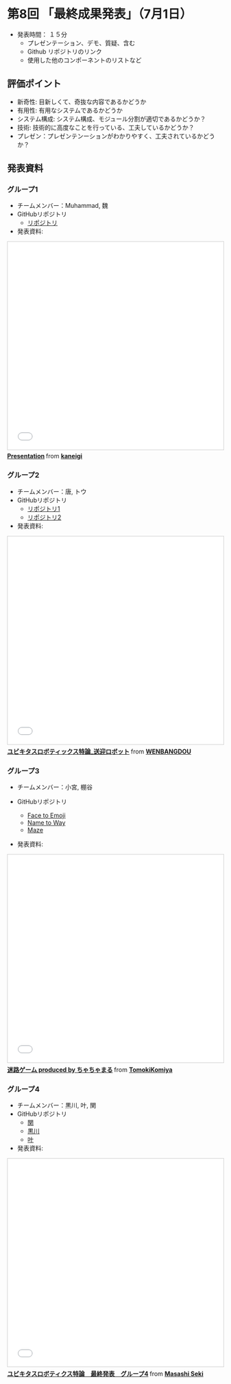 # 第8回 「最終成果発表」（7月1日）

- 発表時間： １５分
  - プレゼンテーション、デモ、質疑、含む
  - Github リポジトリのリンク
  - 使用した他のコンポーネントのリストなど

## 評価ポイント
- 新奇性: 目新しくて、奇抜な内容であるかどうか
- 有用性: 有用なシステムであるかどうか
- システム構成: システム構成、モジュール分割が適切であるかどうか？
- 技術: 技術的に高度なことを行っている、工夫しているかどうか？
- プレゼン：プレゼンテンーションがわかりやすく、工夫されているかどうか？

## 発表資料

### グループ1
- チームメンバー：Muhammad, 魏
- GitHubリポジトリ
  - [リポジトリ](https://github.com/KaneiGi/UbiquitousRobotics)
- 発表資料: 
<iframe src="//www.slideshare.net/slideshow/embed_code/key/Jn175Nd37PzvhX" width="595" height="485" frameborder="0" marginwidth="0" marginheight="0" scrolling="no" style="border:1px solid #CCC; border-width:1px; margin-bottom:5px; max-width: 100%;" allowfullscreen> </iframe> <div style="margin-bottom:5px"> <strong> <a href="//www.slideshare.net/kaneigi/presentation-236454820" title="Presentation" target="_blank">Presentation</a> </strong> from <strong><a href="https://www.slideshare.net/kaneigi" target="_blank">kaneigi</a></strong> </div>

### グループ2
- チームメンバー：唐, トウ
- GitHubリポジトリ
  - [リポジトリ1](https://github.com/shanewestlife/mapping)
  - [リポジトリ2](https://github.com/KKDWB/routeplanning)
- 発表資料:
<iframe src="//www.slideshare.net/slideshow/embed_code/key/4uL8U2ihvhBh9l" width="595" height="485" frameborder="0" marginwidth="0" marginheight="0" scrolling="no" style="border:1px solid #CCC; border-width:1px; margin-bottom:5px; max-width: 100%;" allowfullscreen> </iframe> <div style="margin-bottom:5px"> <strong> <a href="//www.slideshare.net/WENBANGDOU/ss-236443395" title="ユビキタスロボティックス特論_送迎ロボット" target="_blank">ユビキタスロボティックス特論_送迎ロボット</a> </strong> from <strong><a href="https://www.slideshare.net/WENBANGDOU" target="_blank">WENBANGDOU</a></strong> </div>

### グループ3
- チームメンバー：小宮, 棚谷
- GitHubリポジトリ
  - [Face to Emoji](https://github.com/TomokiKomiya/Face-to-Emoji)
  - [Name to Way](https://github.com/TomokiKomiya/name-to-way)
  - [Maze](https://github.com/tanayahikaru/maze)
  
- 発表資料:
<iframe src="//www.slideshare.net/slideshow/embed_code/key/zPHLvN55iDs0pP" width="595" height="485" frameborder="0" marginwidth="0" marginheight="0" scrolling="no" style="border:1px solid #CCC; border-width:1px; margin-bottom:5px; max-width: 100%;" allowfullscreen> </iframe> <div style="margin-bottom:5px"> <strong> <a href="//www.slideshare.net/secret/zPHLvN55iDs0pP" title="迷路ゲーム produced by ちゃちゃまる" target="_blank">迷路ゲーム produced by ちゃちゃまる</a> </strong> from <strong><a href="https://www.slideshare.net/TomokiKomiya" target="_blank">TomokiKomiya</a></strong> </div>


### グループ4
- チームメンバー：黒川, 叶, 関
- GitHubリポジトリ
  - [関](https://github.com/cactusHats/ubiquitousrobotics_wadalab)
  - [黒川](https://github.com/Kurokawaharuka/kurokawa_ubiquitous)
  - [叶](https://github.com/lina1280187381/judgement)
- 発表資料: 
<iframe src="//www.slideshare.net/slideshow/embed_code/key/9UuIq48fBhR5Mb" width="595" height="485" frameborder="0" marginwidth="0" marginheight="0" scrolling="no" style="border:1px solid #CCC; border-width:1px; margin-bottom:5px; max-width: 100%;" allowfullscreen> </iframe> <div style="margin-bottom:5px"> <strong> <a href="//www.slideshare.net/MasashiSeki/4-236414245" title="ユビキタスロボティクス特論　最終発表　グループ4" target="_blank">ユビキタスロボティクス特論　最終発表　グループ4</a> </strong> from <strong><a href="https://www.slideshare.net/MasashiSeki" target="_blank">Masashi Seki</a></strong> </div>

